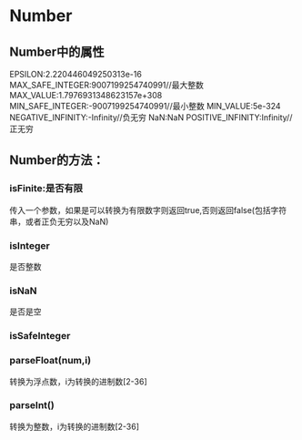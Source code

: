 # Number

## Number中的属性
EPSILON:2.220446049250313e-16
MAX_SAFE_INTEGER:9007199254740991//最大整数
MAX_VALUE:1.7976931348623157e+308
MIN_SAFE_INTEGER:-9007199254740991//最小整数
MIN_VALUE:5e-324
NEGATIVE_INFINITY:-Infinity//负无穷
NaN:NaN
POSITIVE_INFINITY:Infinity//正无穷

## Number的方法：
### isFinite:是否有限
传入一个参数，如果是可以转换为有限数字则返回true,否则返回false(包括字符串，或者正负无穷以及NaN)
### isInteger
是否整数
### isNaN
是否是空
### isSafeInteger
### parseFloat(num,i)
转换为浮点数，i为转换的进制数[2-36]
### parseInt()
转换为整数，i为转换的进制数[2-36]